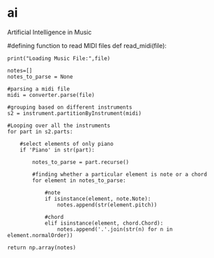 # ai
Artificial Intelligence in Music

#defining function to read MIDI files
def read_midi(file):
    
    print("Loading Music File:",file)
    
    notes=[]
    notes_to_parse = None
    
    #parsing a midi file
    midi = converter.parse(file)
  
    #grouping based on different instruments
    s2 = instrument.partitionByInstrument(midi)

    #Looping over all the instruments
    for part in s2.parts:
    
        #select elements of only piano
        if 'Piano' in str(part): 
        
            notes_to_parse = part.recurse() 
      
            #finding whether a particular element is note or a chord
            for element in notes_to_parse:
                
                #note
                if isinstance(element, note.Note):
                    notes.append(str(element.pitch))
                
                #chord
                elif isinstance(element, chord.Chord):
                    notes.append('.'.join(str(n) for n in element.normalOrder))

    return np.array(notes)
